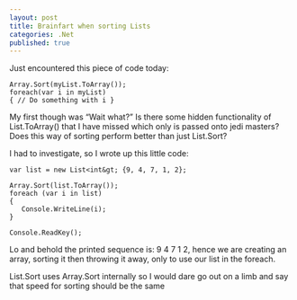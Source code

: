 ```yaml
---
layout: post
title: Brainfart when sorting Lists
categories: .Net
published: true
---
```

Just encountered this piece of code today:
    
    Array.Sort(myList.ToArray());
    foreach(var i in myList)
    { // Do something with i }
    
My first though was “Wait what?” Is there some hidden functionality of List.ToArray() that I have missed which only is passed onto jedi masters? Does this way of sorting perform better than just List.Sort?

I had to investigate, so I wrote up this little code:

    var list = new List<int&gt; {9, 4, 7, 1, 2};
    
    Array.Sort(list.ToArray());
    foreach (var i in list)
    {
       Console.WriteLine(i);
    }
    
    Console.ReadKey();
    
Lo and behold the printed sequence is: 9 4 7 1 2, hence we are creating an array, sorting it then throwing it away, only to use our list in the foreach.
    
List.Sort uses Array.Sort internally so I would dare go out on a limb and say that speed for sorting should be the same